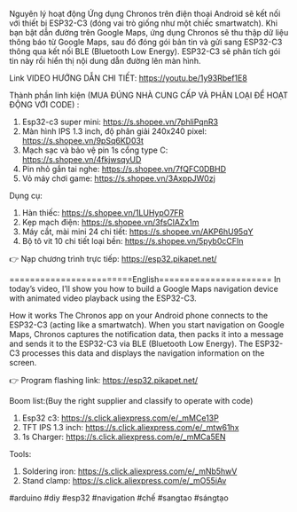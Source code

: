 Nguyên lý hoạt động
Ứng dụng Chronos trên điện thoại Android sẽ kết nối với thiết bị ESP32-C3 (đóng vai trò giống như một chiếc smartwatch).
Khi bạn bật dẫn đường trên Google Maps, ứng dụng Chronos sẽ thu thập dữ liệu thông báo từ Google Maps, sau đó đóng gói bản tin và gửi sang ESP32-C3 thông qua kết nối BLE (Bluetooth Low Energy).
ESP32-C3 sẽ phân tích gói tin này rồi hiển thị nội dung dẫn đường lên màn hình.

Link VIDEO HƯỚNG DẪN CHI TIẾT: https://youtu.be/1y93Rbef1E8

Thành phần linh kiện (MUA ĐÚNG NHÀ CUNG CẤP VÀ PHÂN LOẠI ĐỂ HOẠT ĐỘNG VỚI CODE) :
1. Esp32-c3 super mini: https://s.shopee.vn/7phliPqnR3
2. Màn hình IPS 1.3 inch, độ phân giải 240x240 pixel: https://s.shopee.vn/9pSq6KD03t
3. Mạch sạc và bảo vệ pin 1s cổng type C: https://s.shopee.vn/4fkjwsqyUD
4. Pin nhỏ gắn tai nghe: https://s.shopee.vn/7fQFC0DBHD
5. Vỏ máy chơi game: https://s.shopee.vn/3AxppJW0zj

Dụng cụ:
1. Hàn thiếc: https://s.shopee.vn/1LUHypO7FR
2. Kẹp mạch điện: https://s.shopee.vn/3fsClAZx1m
3. Máy cắt, mài mini 24 chi tiết: https://s.shopee.vn/AKP6hU95qY
4. Bộ tô vit 10 chi tiết loại bền: https://s.shopee.vn/5pyb0cCFIn

👉 Nạp chương trình trực tiếp:
https://esp32.pikapet.net/

========================English======================
In today’s video, I’ll show you how to build a Google Maps navigation device with animated video playback using the ESP32-C3.

How it works
The Chronos app on your Android phone connects to the ESP32-C3 (acting like a smartwatch).
When you start navigation on Google Maps, Chronos captures the notification data, then packs it into a message and sends it to the ESP32-C3 via BLE (Bluetooth Low Energy).
The ESP32-C3 processes this data and displays the navigation information on the screen.

👉 Program flashing link:
https://esp32.pikapet.net/

Boom list:(Buy the right supplier and classify to operate with code)
1. Esp32 c3: https://s.click.aliexpress.com/e/_mMCe13P
2. TFT IPS 1.3 inch: https://s.click.aliexpress.com/e/_mtw61hx
3. 1s Charger: https://s.click.aliexpress.com/e/_mMCa5EN

Tools:
1. Soldering iron: https://s.click.aliexpress.com/e/_mNb5hwV
2. Stand clamp: https://s.click.aliexpress.com/e/_mO55iAv

#arduino #diy #esp32 #navigation #chế #sangtao #sángtạo
